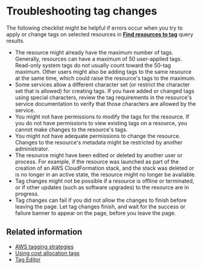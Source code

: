 # Troubleshooting tag changes<a name="troubleshooting-tags"></a>

The following checklist might be helpful if errors occur when you try to apply or change tags on selected resources in [**Find resources to tag**](find-resources-to-tag.md) query results\.
+ The resource might already have the maximum number of tags\. Generally, resources can have a maximum of 50 user\-applied tags\. Read\-only system tags do not usually count toward the 50\-tag maximum\. Other users might also be adding tags to the same resource at the same time, which could raise the resource's tags to the maximum\.
+ Some services allow a different character set \(or restrict the character set that is allowed\) for creating tags\. If you have added or changed tags using special characters, review the tag requirements in the resource's service documentation to verify that those characters are allowed by the service\.
+ You might not have permissions to modify the tags for the resource\. If you do not have permissions to view existing tags on a resource, you cannot make changes to the resource's tags\.
+ You might not have adequate permissions to change the resource\. Changes to the resource's metadata might be restricted by another administrator\.
+ The resource might have been edited or deleted by another user or process\. For example, if the resource was launched as part of the creation of an AWS CloudFormation stack, and the stack was deleted or is no longer in an active state, the resource might no longer be available\.
+ Tag changes might not be possible if a resource is offline or terminated, or if other updates \(such as software upgrades\) to the resource are in progress\.
+ Tag changes can fail if you did not allow the changes to finish before leaving the page\. Let tag changes finish, and wait for the success or failure banner to appear on the page, before you leave the page\.

## Related information<a name="related-info-troubleshooting"></a>
+ [AWS tagging strategies](https://aws.amazon.com/answers/account-management/aws-tagging-strategies/)
+ [Using cost allocation tags](https://docs.aws.amazon.com/awsaccountbilling/latest/aboutv2/cost-alloc-tags.html#allocation-what)
+ [Tag Editor](tag-editor.md)